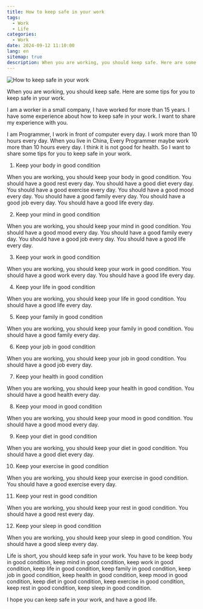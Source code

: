 ```yaml
---
title: How to keep safe in your work
tags:
  - Work
  - Life
categories:
  - Work
date: 2024-09-12 11:10:00
lang: en
sitemap: true
description: When you are working, you should keep safe. Here are some tips for you to keep safe in your work
---
```



![How to keep safe in your work](/images/en/2024/09/12/Gemini_Generated_Image_v2tv9jv2tv9jv2tv.jpg)
    
When you are working, you should keep safe. Here are some tips for you to keep safe in your work.

I am a worker in a small company, I have worked for more than 15 years. I have some experience about how to keep safe in your work. I want to share my experience with you.

I am Programmer, I work in front of computer every day. I work more than 10 hours every day. When you live in China, Every Programmer maybe work more than 10 hours every day. I think it is not good for health. So I want to share some tips for you to keep safe in your work.

1. Keep your body in good condition

When you are working, you should keep your body in good condition. You should have a good rest every day. You should have a good diet every day. You should have a good exercise every day. You should have a good mood every day. You should have a good family every day. You should have a good job every day. You should have a good life every day.

2. Keep your mind in good condition

When you are working, you should keep your mind in good condition. You should have a good mood every day. You should have a good family every day. You should have a good job every day. You should have a good life every day.

3. Keep your work in good condition

When you are working, you should keep your work in good condition. You should have a good work every day. You should have a good life every day.

4. Keep your life in good condition

When you are working, you should keep your life in good condition. You should have a good life every day.

5. Keep your family in good condition

When you are working, you should keep your family in good condition. You should have a good family every day.

6. Keep your job in good condition

When you are working, you should keep your job in good condition. You should have a good job every day.

7. Keep your health in good condition

When you are working, you should keep your health in good condition. You should have a good health every day.

8. Keep your mood in good condition

When you are working, you should keep your mood in good condition. You should have a good mood every day.

9. Keep your diet in good condition

When you are working, you should keep your diet in good condition. You should have a good diet every day.

10. Keep your exercise in good condition

When you are working, you should keep your exercise in good condition. You should have a good exercise every day.

11. Keep your rest in good condition

When you are working, you should keep your rest in good condition. You should have a good rest every day.

12. Keep your sleep in good condition

When you are working, you should keep your sleep in good condition. You should have a good sleep every day.


Life is short, you should keep safe in your work. You have to be keep body in good condition, keep mind in good condition, keep work in good condition, keep life in good condition, keep family in good condition, keep job in good condition, keep health in good condition, keep mood in good condition, keep diet in good condition, keep exercise in good condition, keep rest in good condition, keep sleep in good condition.

I hope you can keep safe in your work, and have a good life.




